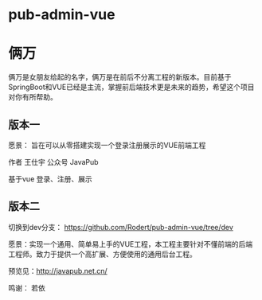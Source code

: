 # pub-admin-vue

# 俩万

俩万是女朋友给起的名字，俩万是在前后不分离工程的新版本。目前基于SpringBoot和VUE已经是主流，掌握前后端技术更是未来的趋势，希望这个项目对你有所帮助。



## 版本一

愿景： 旨在可以从零搭建实现一个登录注册展示的VUE前端工程

作者 王仕宇 
公众号 JavaPub 

基于vue 登录、注册、展示



## 版本二

切换到dev分支：
<https://github.com/Rodert/pub-admin-vue/tree/dev>

愿景：实现一个通用、简单易上手的VUE工程，本工程主要针对不懂前端的后端工程师。致力于提供一个高扩展、方便使用的通用后台工程。

预览见：<http://javapub.net.cn/>










































鸣谢： 若依

